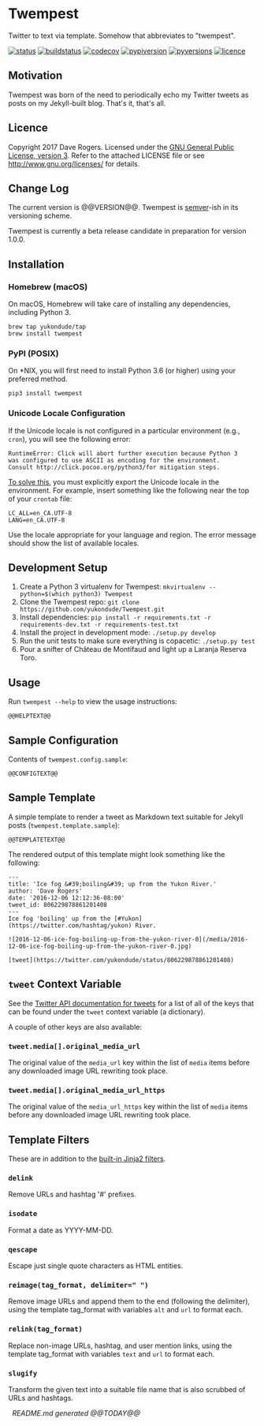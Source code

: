 # Twempest
Twitter to text via template. Somehow that abbreviates to "twempest".

[![status](https://img.shields.io/pypi/status/Twempest.svg)](https://pypi.python.org/pypi/twempest/)
[![buildstatus](https://travis-ci.org/yukondude/Twempest.svg?branch=master)](https://travis-ci.org/yukondude/Twempest)
[![codecov](https://codecov.io/gh/yukondude/Twempest/branch/master/graph/badge.svg)](https://codecov.io/gh/yukondude/Twempest)
[![pypiversion](https://img.shields.io/pypi/v/Twempest.svg)](https://pypi.python.org/pypi/twempest/)
[![pyversions](https://img.shields.io/pypi/pyversions/Twempest.svg)](https://pypi.python.org/pypi/twempest/)
[![licence](https://img.shields.io/pypi/l/Twempest.svg)](https://www.gnu.org/licenses/gpl-3.0.en.html)

## Motivation

Twempest was born of the need to periodically echo my Twitter tweets as posts on my Jekyll-built blog.
That's it, that's all.

## Licence

Copyright 2017 Dave Rogers.
Licensed under the [GNU General Public License, version 3](https://www.gnu.org/licenses/gpl-3.0.en.html).
Refer to the attached LICENSE file or see <http://www.gnu.org/licenses/> for details.

## Change Log

The current version is @@VERSION@@.
Twempest is [semver](http://semver.org/)-ish in its versioning scheme.

Twempest is currently a beta release candidate in preparation for version 1.0.0.

## Installation

### Homebrew (macOS)

On macOS, Homebrew will take care of installing any dependencies, including Python 3.

    brew tap yukondude/tap
    brew install twempest

### PyPI (POSIX)

On *NIX, you will first need to install Python 3.6 (or higher) using your preferred method.

    pip3 install twempest
    
### Unicode Locale Configuration

If the Unicode locale is not configured in a particular environment (e.g., `cron`), you will see the following error:

    RuntimeError: Click will abort further execution because Python 3
    was configured to use ASCII as encoding for the environment.
    Consult http://click.pocoo.org/python3/for mitigation steps.
    
[To solve this](http://click.pocoo.org/5/python3/#python3-surrogates), you must explicitly export the Unicode locale in the environment.
For example, insert something like the following near the top of your `crontab` file:
 
    LC_ALL=en_CA.UTF-8
    LANG=en_CA.UTF-8

Use the locale appropriate for your language and region.
The error message should show the list of available locales.

## Development Setup

 1. Create a Python 3 virtualenv for Twempest: `mkvirtualenv --python=$(which python3) Twempest`
 1. Clone the Twempest repo: `git clone https://github.com/yukondude/Twempest.git`
 1. Install dependencies: `pip install -r requirements.txt -r requirements-dev.txt -r requirements-test.txt`
 1. Install the project in development mode: `./setup.py develop`
 1. Run the unit tests to make sure everything is copacetic: `./setup.py test`
 1. Pour a snifter of Château de Montifaud and light up a Laranja Reserva Toro.

## Usage
Run `twempest --help` to view the usage instructions:

```
@@HELPTEXT@@
```

## Sample Configuration
Contents of `twempest.config.sample`:

```
@@CONFIGTEXT@@
```

## Sample Template
A simple template to render a tweet as Markdown text suitable for Jekyll posts (`twempest.template.sample`):

```
@@TEMPLATETEXT@@
```

The rendered output of this template might look something like the following:

```
---
title: 'Ice fog &#39;boiling&#39; up from the Yukon River.'
author: 'Dave Rogers'
date: '2016-12-06 12:12:36-08:00'
tweet_id: 806229878861201408
---
Ice fog 'boiling' up from the [#Yukon](https://twitter.com/hashtag/yukon) River.

![2016-12-06-ice-fog-boiling-up-from-the-yukon-river-0](/media/2016-12-06-ice-fog-boiling-up-from-the-yukon-river-0.jpg)

[tweet](https://twitter.com/yukondude/status/806229878861201408)
```

## `tweet` Context Variable
See the [Twitter API documentation for tweets](https://dev.twitter.com/overview/api/tweets) for a list of all of the keys that can be found
under the `tweet` context variable (a dictionary).

A couple of other keys are also available:

### `tweet.media[].original_media_url`
The original value of the `media_url` key within the list of `media` items before any downloaded image URL rewriting took place.

### `tweet.media[].original_media_url_https`
The original value of the `media_url_https` key within the list of `media` items before any downloaded image URL rewriting took place.

## Template Filters
These are in addition to the [built-in Jinja2 filters](http://jinja.pocoo.org/docs/2.9/templates/#list-of-builtin-filters).

### `delink`
Remove URLs and hashtag '#' prefixes.

### `isodate`
Format a date as YYYY-MM-DD.

### `qescape`
Escape just single quote characters as HTML entities.

### `reimage(tag_format, delimiter=" ")`
Remove image URLs and append them to the end (following the delimiter), using the template tag_format with variables `alt` and `url` to
format each.

### `relink(tag_format)`
Replace non-image URLs, hashtag, and user mention links, using the template tag_format with variables `text` and `url` to format each.

### `slugify`
Transform the given text into a suitable file name that is also scrubbed of URLs and hashtags.

&nbsp; 
*README.md generated @@TODAY@@*
